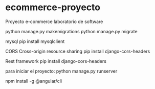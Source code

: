 # ecommerce-proyecto

Proyecto e-commerce laboratorio de software

python manage.py makemigrations
python manage.py migrate

mysql
pip install mysqlclient

CORS Cross-origin resource sharing
pip install django-cors-headers

Rest framework
pip install django-cors-headers

para iniciar el proyecto:
python manage.py runserver

npm install -g @angular/cli
